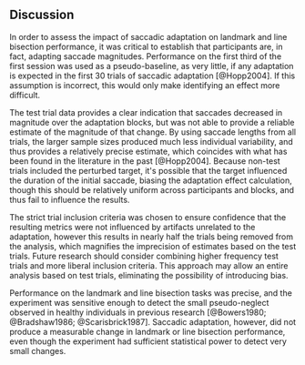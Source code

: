 Discussion 
----------


In order to assess the impact of saccadic adaptation on landmark
and line bisection performance, it was critical to establish that
participants are, in fact, adapting saccade magnitudes.
Performance on the first third of the first session was used as a
pseudo-baseline, as very little, if any adaptation is expected in
the first 30 trials of saccadic adaptation [@Hopp2004]. If this
assumption is incorrect, this would only make identifying an
effect more difficult.

The test trial data provides a clear indication that saccades
decreased in magnitude over the adaptation blocks, but was not able
to provide a reliable estimate of the magnitude of that change. By
using saccade lengths from all trials, the larger sample sizes
produced much less individual variability, and thus provides a
relatively precise estimate, which coincides with what has been
found in the literature in the past [@Hopp2004]. 
Because
non-test trials included the perturbed target, it's possible that
the target influenced the duration of the initial saccade, biasing
the adaptation effect calculation, though this should be
relatively uniform across participants and blocks, and thus fail
to influence the results. 

The strict trial inclusion criteria was chosen to ensure
confidence that the resulting metrics were not influenced by
artifacts unrelated to the adaptation, however this results in
nearly half the trials being removed from the analysis, which
magnifies the imprecision of estimates based on the test trials. 
Future research should consider
combining higher frequency test trials and more liberal inclusion
criteria. This approach may allow an entire analysis based on test
trials, eliminating the possibility of introducing bias. 

Performance on the landmark and line bisection tasks was precise,
and the experiment was sensitive enough to detect the small
pseudo-neglect observed in healthy individuals in previous
research [@Bowers1980; @Bradshaw1986; @Scarisbrick1987].  Saccadic
adaptation, however, did not produce a measurable change in
landmark or line bisection performance, even though the experiment
had sufficient statistical power to detect very small changes. 


